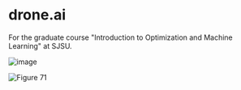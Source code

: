 # drone.ai
For the graduate course "Introduction to Optimization and Machine Learning" at SJSU.

![image](https://user-images.githubusercontent.com/87390731/144951460-0204bd18-82d8-4db9-8488-9051707e61ba.png)

![Figure 71](https://user-images.githubusercontent.com/87390731/144952823-a91ee640-80e4-4a39-b51e-c892eab7b907.png)
